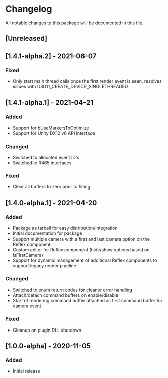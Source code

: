 # Changelog
All notable changes to this package will be documented in this file.

## [Unreleased]

## [1.4.1-alpha.2] - 2021-06-07
### Fixed
- Only start main thread calls once the first render event is seen, resolves issues with D3D11_CREATE_DEVICE_SINGLETHREADED

## [1.4.1-alpha.1] - 2021-04-21
### Added
- Support for bUseMarkersToOptimize
- Support for Unity DX12 v6 API interface

### Changed
- Switched to allocated event ID's
- Switched to R465 interfaces

### Fixed
- Clear all buffers to zero prior to filling

## [1.4.0-alpha.1] - 2021-04-20
### Added
- Package as tarball for easy distribution/integration
- Initial documentation for package
- Support multiple camera with a first and last camera option on the Reflex component
- Custom editor for Reflex component (hide/show options based on isFirstCamera)
- Support for dynamic management of additional Reflex components to support legacy render pipeline

### Changed
- Switched to enum return codes for cleaner error handling
- Attach/detach command buffers on enable/disable
- Start of rendering command buffer attached as first command buffer for camera event

### Fixed
- Cleanup on plugin DLL shutdown

## [1.0.0-alpha] - 2020-11-05
### Added
- Initial release

